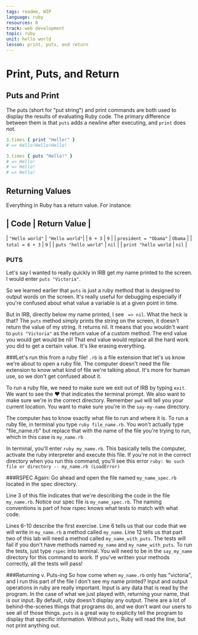 ```yaml
---
tags: readme, WIP
language: ruby
resources: 0
track: web development
topic: ruby
unit: hello world
lesson: print, puts, and return
---
```


# Print, Puts, and Return

## Puts and Print

The puts (short for "put string") and print commands are both used to display the results of evaluating Ruby code. The primary difference between them is that `puts` adds a newline after executing, and `print` does not.

```ruby
3.times { print "Hello!" }
# => Hello!Hello!Hello!

3.times { puts "Hello!" }
# => Hello!
# => Hello!
# => Hello!
```

## Returning Values

Everything in Ruby has a return value. For instance:


| Code                  | Return Value   |
------------------------------------------
| `"Hello world"`       | `"Hello world"`|
| `6 + 3`               | `9`            |
| `president = "Obama"` | `Obama`        |
| `total = 6 + 3`       | `9`            |
| `puts "hello world"`  | `nil`          |
| `print "hello world`  | `nil`          |

### PUTS
Let's say I wanted to really quickly in IRB get my name printed to the screen. I would enter `puts "Victoria"`. 

So we learned earlier that `puts` is just a ruby method that is designed to output words on the screen. It's really useful for debugging especially if you're confused about what value a variable is at a given point in time. 

But in IRB, directly below my name printed, I see ` => nil`. What the heck is that? The `puts` method simply prints the string on the screen, it doesn't return the value of my string. It returns nil. It means that you wouldn't want to `puts "Victoria"` as the return value of a custom method. The end value you would get would be nil! That end value would replace all the hard work you did to get a certain value. It's like erasing everything.

###Let's run this from a ruby file!
`.rb` is a file extension that let's us know we're about to open a ruby file. The computer doesn't need the file extension to know what kind of file we're talking about. It's more for human use, so we don't get confused about it.


To run a ruby file, we need to make sure we exit out of IRB by typing `exit`. We want to see the ♥ that indicates the terminal prompt. We also want to make sure we're in the correct directory. Remember `pwd` will tell you your current location. You want to make sure you're in the `say-my-name` directory. 

The computer has to know exactly what file to run and where it is. To run a ruby file, in terminal you type `ruby file_name.rb`. You won't actually type "file_name.rb" but replace that with the name of the file you're trying to run, which in this case is `my_name.rb`

In terminal, you'll enter `ruby my_name.rb`. This basically tells the computer, activate the ruby interpreter and execute this file. If you're not in the correct directory when you run this command, you'll see this error `ruby: No such file or directory -- my_name.rb (LoadError)`


###RSPEC Again:
Go ahead and open the file named `my_name_spec.rb` located in the spec directory. 

Line 3 of this file indicates that we're describing the code in the file `my_name.rb`. Notice our spec file is `my_name_spec.rb`. The naming conventions is part of how rspec knows what tests to match with what code.

Lines 6-10 describe the first exercise. Line 6 tells us that our code that we will write in `my_name.rb` a method called `my_name`. Line 12 tells us that part two of this lab will need a method called `my_name_with_puts`. The tests will fail if you don't have methods named `my_name` and `my_name_with_puts`. To run the tests, just type `rspec` into terminal. You will need to be in the `say_my_name` directory for this command to work. If you've written your methods correctly, all the tests will pass!

###Returning v. Puts-ing
So how come when `my_name.rb` only has "victoria", and I run this part of the file I don't see my name printed? Input and output operations in ruby are really important. Input is any data that is read by the program. In the case of what we just played with, returning your name, that is our input. By default, ruby doesn't display any output. There are a lot of behind-the-scenes things that programs do, and we don't want our users to see all of those things. `puts` is a great way to explicity tell the program to display that specific information. Without `puts`, Ruby will read the line, but not print anything out.
